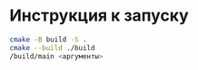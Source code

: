 # Инструкция к запуску
```bash
cmake -B build -S .
cmake --build ./build
/build/main <аргументы>
```